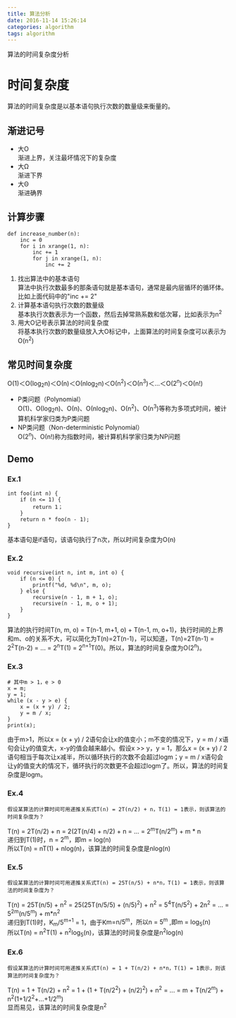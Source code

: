 ```yaml
---
title: 算法分析
date: 2016-11-14 15:26:14
categories: algorithm
tags: algorithm
---
```


算法的时间复杂度分析

<!-- more -->

# 时间复杂度
算法的时间复杂度是以基本语句执行次数的数量级来衡量的。

## 渐进记号
- 大O  
渐进上界，关注最坏情况下的复杂度
- 大Ω  
渐进下界
- 大Θ  
渐进确界

## 计算步骤
```
def increase_number(n):
    inc = 0
    for i in xrange(1, n):
        inc += 1
        for j in xrange(1, n):
            inc += 2
```

1. 找出算法中的基本语句  
算法中执行次数最多的那条语句就是基本语句，通常是最内层循环的循环体。比如上面代码中的"inc += 2" 
2. 计算基本语句执行次数的数量级  
基本执行次数表示为一个函数，然后去掉常熟系数和低次幂，比如表示为n<sup>2</sup>
3. 用大O记号表示算法的时间复杂度  
将基本执行次数的数量级放入大O标记中，上面算法的时间复杂度可以表示为O(n<sup>2</sup>)

## 常见时间复杂度
Ο(1)＜Ο(log<sub>2</sub>n)＜Ο(n)＜Ο(nlog<sub>2</sub>n)＜Ο(n<sup>2</sup>)＜Ο(n<sup>3</sup>)＜…＜Ο(2<sup>n</sup>)＜Ο(n!)  

- P类问题（Polynomial）  
Ο(1)、Ο(log<sub>2</sub>n)、Ο(n)、Ο(nlog<sub>2</sub>n)、Ο(n<sup>2</sup>)、Ο(n<sup>3</sup>)等称为多项式时间，被计算机科学家归类为P类问题
- NP类问题（Non-deterministic Polynomial）  
Ο(2<sup>n</sup>)、Ο(n!)称为指数时间，被计算机科学家归类为NP问题

## Demo
### Ex.1


```
int foo(int n) {
    if (n <= 1) {
        return 1；
    }
    return n * foo(n - 1);
}
```
基本语句是if语句，该语句执行了n次，所以时间复杂度为O(n)
### Ex.2
```
void recursive(int n, int m, int o) {
    if (n <= 0) {
        printf("%d, %d\n", m, o);
    } else {
        recursive(n - 1, m + 1, o);
        recursive(n - 1, m, o + 1);
    }
}
```
算法的执行时间T(n, m, o) = T(n-1, m+1, o) + T(n-1, m, o+1)，执行时间的上界和m、o的关系不大，可以简化为T(n)=2T(n-1)，可以知道，T(n)=2T(n-1) = 2<sup>2</sup>T(n-2) = ... = 2<sup>n</sup>T(1) = 2<sup>n+1</sup>T(0)。所以，算法的时间复杂度为O(2<sup>n</sup>)。
### Ex.3
```
# 其中m > 1，e > 0
x = m;
y = 1;
while (x - y > e) {
    x = (x + y) / 2;
    y = m / x;
}
print(x);
```
由于m>1，所以x = (x + y) / 2语句会让x的值变小；m不变的情况下，y = m / x语句会让y的值变大，x-y的值会越来越小。假设x >> y，y = 1，那么x = (x + y) / 2语句相当于每次让x减半，所以循环执行的次数不会超过logm；y = m / x语句会让y的值变大的情况下，循环执行的次数更不会超过logm了。所以，算法的时间复杂度是logm。
### Ex.4

```
假设某算法的计算时间可用递推关系式T(n) = 2T(n/2) + n，T(1) = 1表示，则该算法的时间复杂度为？
```

T(n) = 2T(n/2) + n = 2(2T(n/4) + n/2) + n = ... = 2<sup>m</sup>T(n/2<sup>m</sup>) + m * n  
递归到T(1)时，n = 2<sup>m</sup>，即m = log(n)  
所以T(n) = nT(1) + nlog(n)，该算法的时间复杂度是nlog(n)
### Ex.5

```
假设某算法的计算时间可用递推关系式T(n) = 25T(n/5) + n*n，T(1) = 1表示，则该算法的时间复杂度为？
```

T(n) = 25T(n/5) + n<sup>2</sup> = 25(25T(n/5/5) + (n/5)<sup>2</sup>) + n<sup>2</sup> = 5<sup>4</sup>T(n/5<sup>2</sup>) + 2n<sup>2</sup> = ... = 5<sup>2m</sup>(n/5<sup>m</sup>) + m*n<sup>2</sup>   
递归到T(1)时，K<sub>m</sub>/5<sup>m+1</sup> = 1，由于K<sbu>m</sub>=n/5<sup>m</sup>，所以n = 5<sup>m</sup> ,即m = log<sub>5</sub>(n)   
所以T(n) = n<sup>2</sup>T(1) + n<sup>2</sup>log<sub>5</sub>(n)，该算法的时间复杂度是n<sup>2</sup>log(n)
### Ex.6

```
假设某算法的计算时间可用递推关系式T(n) = 1 + T(n/2) + n*n，T(1) = 1表示，则该算法的时间复杂度为？
```  

T(n) = 1 + T(n/2) + n<sup>2</sup> = 1 + (1 + T(n/2<sup>2</sup>) + (n/2)<sup>2</sup>) + n<sup>2</sup> = ... = m + T(n/2<sup>m</sup>) + n<sup>2</sup>(1+1/2<sup>2</sup>+...+1/2<sup>m</sup>)  
显而易见，该算法的时间复杂度是n<sup>2</sup>

